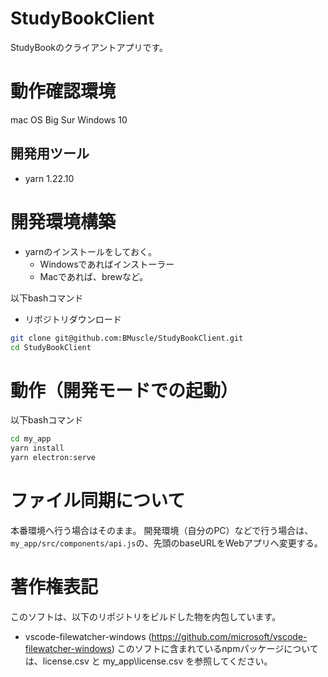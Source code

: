 # StudyBookClient
StudyBookのクライアントアプリです。

# 動作確認環境
mac OS Big Sur
Windows 10

## 開発用ツール
- yarn 1.22.10

# 開発環境構築
- yarnのインストールをしておく。
  - Windowsであればインストーラー
  - Macであれば、brewなど。

以下bashコマンド
- リポジトリダウンロード
```bash
git clone git@github.com:BMuscle/StudyBookClient.git
cd StudyBookClient
```

# 動作（開発モードでの起動）
以下bashコマンド
```bash
cd my_app
yarn install
yarn electron:serve
```

# ファイル同期について
本番環境へ行う場合はそのまま。
開発環境（自分のPC）などで行う場合は、`my_app/src/components/api.js`の、先頭のbaseURLをWebアプリへ変更する。

# 著作権表記
このソフトは、以下のリポジトリをビルドした物を内包しています。
- vscode-filewatcher-windows (https://github.com/microsoft/vscode-filewatcher-windows)
このソフトに含まれているnpmパッケージについては、license.csv と my_app\license.csv を参照してください。
